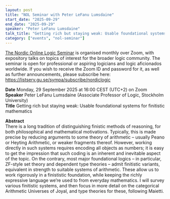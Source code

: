 ```yaml
---
layout: post
title: "NOL Seminar with Peter LeFanu Lumsdaine"
start_date: "2025-09-29"
end_date: "2025-09-29"
speaker: "Peter LeFanu Lumsdaine"
talk_title: "Getting rich but staying weak: Usable foundational systems for finitistic mathematics"
category: ["events", "nol-seminar"]
---
```


[The Nordic Online Logic Seminar](/the-NOL-seminar.html)
is organised monthly over Zoom, with expository talks on topics of interest for
the broader logic community. The seminar is open for professional or aspiring
logicians and logic aficionados worldwide. If you wish to receive the Zoom ID
and password for it, as well as further announcements, please subscribe here:  
<https://listserv.gu.se/sympa/subscribe/nordiclogic>

**Date** Monday, 29 September 2025 at 16:00 CEST (UTC+2) on Zoom  
**Speaker** Peter LeFanu Lumsdaine (Associate Professor of Logic, Stockholm University)  
**Title** Getting rich but staying weak: Usable foundational systems for finitistic mathematics

**Abstract**  
There is a long tradition of distinguishing finistic methods of reasoning, for
both philosophical and mathematical motivations. Typically, this is made precise
by reducing arguments to some theory of arithmetic – usually Peano or Heyting
Arithmetic, or weaker fragments thereof. However, working directly in such
systems requires encoding all objects as numbers; it is easy to get the
impression that such coding is an inherent and inevitable aspect of the topic.
On the contrary, most major foundational logics – in particular, ZF-style set
theory and dependent type theories – admit finitistic variants, equivalent in
strength to suitable systems of arithmetic. These allow us to work rigorously in
a finististic foundation, while keeping the richly expressive language we’re
used to from everyday mathematics. I will survey various finitistic systems, and
then focus in more detail on the categorical Arithmetic Universes of Joyal, and
type theories for these, following Maietti.
